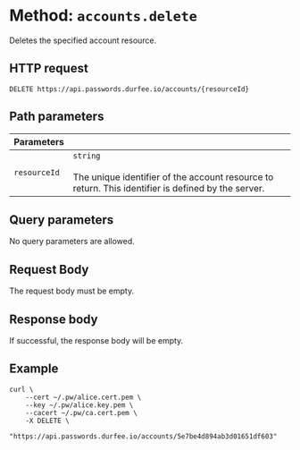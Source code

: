 # Method: `accounts.delete`

Deletes the specified account resource.

## HTTP request

```
DELETE https://api.passwords.durfee.io/accounts/{resourceId}
```

## Path parameters

| Parameters |   |
|:--|---|
| `resourceId` | `string` <br><br> The unique identifier of the account resource to return. This identifier is defined by the server. |

## Query parameters

No query parameters are allowed.

## Request Body

The request body must be empty.

## Response body

If successful, the response body will be empty.

## Example

```
curl \
    --cert ~/.pw/alice.cert.pem \
    --key ~/.pw/alice.key.pem \
    --cacert ~/.pw/ca.cert.pem \
    -X DELETE \
    "https://api.passwords.durfee.io/accounts/5e7be4d894ab3d01651df603"
```

